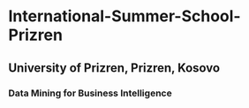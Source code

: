 # International-Summer-School-Prizren
## University of Prizren, Prizren, Kosovo
### Data Mining for Business Intelligence
